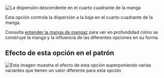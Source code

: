 ![La dispersión descendente en el cuarto cuadrante de la manga](./sleevecapq4spread2.svg)

Esta opción controla la dispersión a la baja en el cuarto cuadrante de la manga.

<Tip>

Consulta [entender la manga de mangaz](/docs/patterns/brian/options#understanding-the-sleevecap) para ver
en profundidad cómo se construye la manga y la influencia de las diferentes opciones en su forma.

</Tip>

## Efecto de esta opción en el patrón

![Esta imagen muestra el efecto de esta opción superponiendo varias variantes que tienen un valor diferente para esta opción](sven_sleevecapq4spread2_sample.svg "Efecto de esta opción en el patrón")

